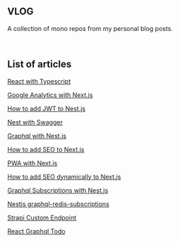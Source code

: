 ## VLOG
A collection of mono repos from my personal blog posts.

<br />

## List of articles

[React with Typescript](https://janakhpon.gitlab.io/posts/react-typescript)

[Google Analytics with Next.js](https://janakhpon.gitlab.io/posts/nextjs-google-analytics)

[How to add JWT to Nest.js](https://janakhpon.gitlab.io/posts/nest-jwt)

[Nest with Swagger](https://janakhpon.gitlab.io/posts/nest-swagger)

[Graphql with Nest.js](https://janakhpon.gitlab.io/posts/nest-graphql)

[How to add SEO to Next.js](https://janakhpon.gitlab.io/posts/next-seo)

[PWA with Next.js](https://janakhpon.gitlab.io/posts/next-pwa)

[How to add SEO dynamically to Next.js](https://janakhpon.gitlab.io/posts/next-dynamic-seo)

[Graphql Subscriptions with Nest.js](https://janakhpon.gitlab.io/posts/nest-graphql-subscriptions)

[Nestjs graphql-redis-subscriptions](https://janakhpon.gitlab.io/posts/nest-graphql-redis-subscriptions)

[Strapi Custom Endpoint](https://janakhpon.gitlab.io/posts/strapi-custom-endpoint)

[React Graphql Todo](https://janakhpon.gitlab.io/posts/react-graphql-todo)
